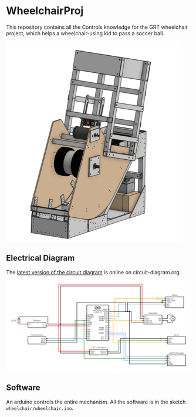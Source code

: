 # WheelchairProj

This repository contains all the Controls knowledge for the GRT wheelchair project, which helps a wheelchair-using kid to pass a soccer ball.

![Soccer ball launcher](assets/wcmech.png)

## Electrical Diagram

The [latest version of the circuit diagram](https://crcit.net/c/c99bafc2ffc84c31b5bdb6fa0d48855e) is online on circuit-diagram.org.

![Circuit diagram](assets/circuit.png)

## Software

An arduino controls the entire mechanism. All the software is in the sketch `wheelchair/wheelchair.ino`.